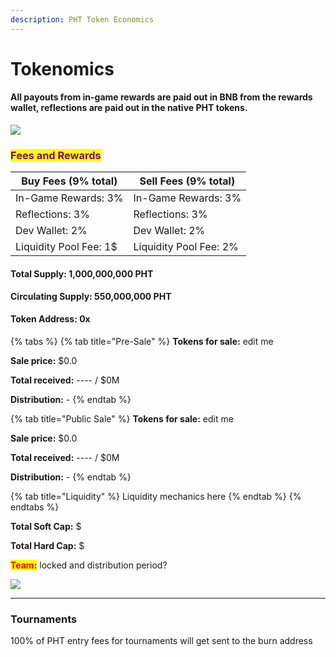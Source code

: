 ```yaml
---
description: PHT Token Economics
---
```


# Tokenomics

#### All payouts from in-game rewards are paid out in BNB from the rewards wallet, reflections are paid out in the native PHT tokens.

![](../.gitbook/assets/pht\_token\_distribution.png)



### <mark style="color:purple;">Fees and Rewards</mark>

| Buy Fees (9% total)    | Sell Fees (9% total)   |
| ---------------------- | ---------------------- |
| In-Game Rewards: 3%    | In-Game Rewards: 3%    |
| Reflections: 3%        | Reflections: 3%        |
| Dev Wallet: 2%         | Dev Wallet: 2%         |
| Liquidity Pool Fee: 1$ | Liquidity Pool Fee: 2% |

#### Total Supply: 1,000,000,000 PHT

**Circulating Supply: 550,000,000 PHT**

#### Token Address: 0x

{% tabs %}
{% tab title="Pre-Sale" %}
**Tokens for sale:** edit me

**Sale price:** $0.0

**Total received:** ---- / $0M

**Distribution:** -
{% endtab %}

{% tab title="Public Sale" %}
**Tokens for sale:** edit me

**Sale price:** $0.0

**Total received:** ---- / $0M

**Distribution:** -
{% endtab %}

{% tab title="Liquidity" %}
Liquidity mechanics here
{% endtab %}
{% endtabs %}

**Total Soft Cap:** $

**Total Hard Cap:** $

<mark style="color:red;">**Team**</mark><mark style="color:purple;">**:**</mark> locked and distribution period?



![](../.gitbook/assets/pht\_funds\_distribution.png)

****

### Tournaments

100% of PHT entry fees for tournaments will get sent to the burn address
